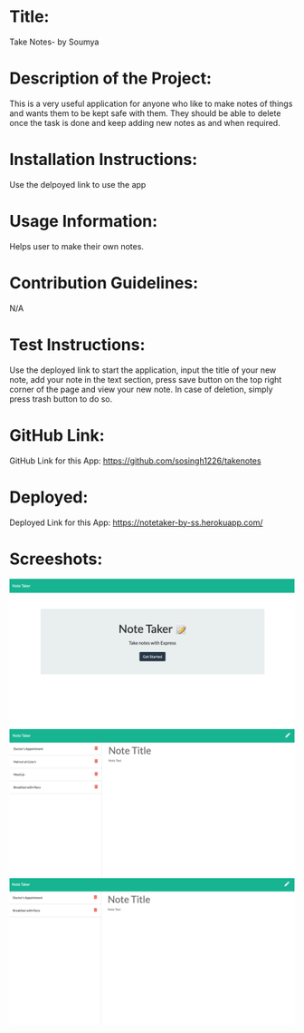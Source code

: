 # Title: 
  Take Notes- by Soumya

  # Description of the Project:
  This is a very useful application for anyone who like to make notes of things and wants them to be kept safe with them. They should be able to delete once the task is done and keep adding new notes as and when required.

  # Installation Instructions:
  Use the delpoyed link to use the app

  # Usage Information:
  Helps user to make their own notes.

  # Contribution Guidelines:
  N/A

  # Test Instructions:
  Use the deployed link to start the application, input the title of your new note, add your note in the text section, press save button on the top right corner of the page and view your new note. In case of deletion, simply press trash button to do so.

  # GitHub Link:
  GitHub Link for this App: https://github.com/sosingh1226/takenotes

  # Deployed:
  Deployed Link for this App: https://notetaker-by-ss.herokuapp.com/


  # Screeshots:
  ![Screenshot 1](./Assets/notetaker1.png)
  ![Screenshot 2](./Assets/notetaker2.png)
  ![Screenshot 3](./Assets/notetaker3.png)